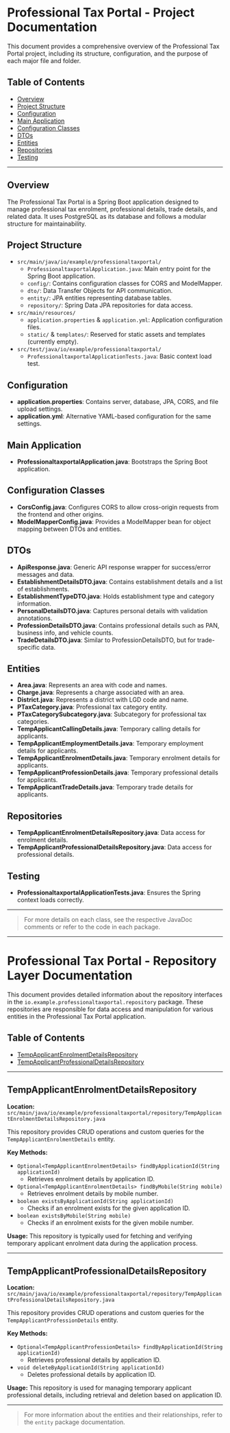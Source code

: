 # Professional Tax Portal - Project Documentation

This document provides a comprehensive overview of the Professional Tax Portal project, including its structure, configuration, and the purpose of each major file and folder.

## Table of Contents
- [Overview](#overview)
- [Project Structure](#project-structure)
- [Configuration](#configuration)
- [Main Application](#main-application)
- [Configuration Classes](#configuration-classes)
- [DTOs](#dtos)
- [Entities](#entities)
- [Repositories](#repositories)
- [Testing](#testing)

---

## Overview
The Professional Tax Portal is a Spring Boot application designed to manage professional tax enrolment, professional details, trade details, and related data. It uses PostgreSQL as its database and follows a modular structure for maintainability.

## Project Structure
- `src/main/java/io/example/professionaltaxportal/`
  - `ProfessionaltaxportalApplication.java`: Main entry point for the Spring Boot application.
  - `config/`: Contains configuration classes for CORS and ModelMapper.
  - `dto/`: Data Transfer Objects for API communication.
  - `entity/`: JPA entities representing database tables.
  - `repository/`: Spring Data JPA repositories for data access.
- `src/main/resources/`
  - `application.properties` & `application.yml`: Application configuration files.
  - `static/` & `templates/`: Reserved for static assets and templates (currently empty).
- `src/test/java/io/example/professionaltaxportal/`
  - `ProfessionaltaxportalApplicationTests.java`: Basic context load test.

## Configuration
- **application.properties**: Contains server, database, JPA, CORS, and file upload settings.
- **application.yml**: Alternative YAML-based configuration for the same settings.

## Main Application
- **ProfessionaltaxportalApplication.java**: Bootstraps the Spring Boot application.

## Configuration Classes
- **CorsConfig.java**: Configures CORS to allow cross-origin requests from the frontend and other origins.
- **ModelMapperConfig.java**: Provides a ModelMapper bean for object mapping between DTOs and entities.

## DTOs
- **ApiResponse.java**: Generic API response wrapper for success/error messages and data.
- **EstablishmentDetailsDTO.java**: Contains establishment details and a list of establishments.
- **EstablishmentTypeDTO.java**: Holds establishment type and category information.
- **PersonalDetailsDTO.java**: Captures personal details with validation annotations.
- **ProfessionDetailsDTO.java**: Contains professional details such as PAN, business info, and vehicle counts.
- **TradeDetailsDTO.java**: Similar to ProfessionDetailsDTO, but for trade-specific data.

## Entities
- **Area.java**: Represents an area with code and names.
- **Charge.java**: Represents a charge associated with an area.
- **District.java**: Represents a district with LGD code and name.
- **PTaxCategory.java**: Professional tax category entity.
- **PTaxCategorySubcategory.java**: Subcategory for professional tax categories.
- **TempApplicantCallingDetails.java**: Temporary calling details for applicants.
- **TempApplicantEmploymentDetails.java**: Temporary employment details for applicants.
- **TempApplicantEnrolmentDetails.java**: Temporary enrolment details for applicants.
- **TempApplicantProfessionDetails.java**: Temporary professional details for applicants.
- **TempApplicantTradeDetails.java**: Temporary trade details for applicants.

## Repositories
- **TempApplicantEnrolmentDetailsRepository.java**: Data access for enrolment details.
- **TempApplicantProfessionalDetailsRepository.java**: Data access for professional details.

## Testing
- **ProfessionaltaxportalApplicationTests.java**: Ensures the Spring context loads correctly.

---

> For more details on each class, see the respective JavaDoc comments or refer to the code in each package.

---

# Professional Tax Portal - Repository Layer Documentation

This document provides detailed information about the repository interfaces in the `io.example.professionaltaxportal.repository` package. These repositories are responsible for data access and manipulation for various entities in the Professional Tax Portal application.

## Table of Contents
- [TempApplicantEnrolmentDetailsRepository](#tempapplicantenrolmentdetailsrepository)
- [TempApplicantProfessionalDetailsRepository](#tempapplicantprofessionaldetailsrepository)

---

## TempApplicantEnrolmentDetailsRepository

**Location:** `src/main/java/io/example/professionaltaxportal/repository/TempApplicantEnrolmentDetailsRepository.java`

This repository provides CRUD operations and custom queries for the `TempApplicantEnrolmentDetails` entity.

**Key Methods:**
- `Optional<TempApplicantEnrolmentDetails> findByApplicationId(String applicationId)`
  - Retrieves enrolment details by application ID.
- `Optional<TempApplicantEnrolmentDetails> findByMobile(String mobile)`
  - Retrieves enrolment details by mobile number.
- `boolean existsByApplicationId(String applicationId)`
  - Checks if an enrolment exists for the given application ID.
- `boolean existsByMobile(String mobile)`
  - Checks if an enrolment exists for the given mobile number.

**Usage:**
This repository is typically used for fetching and verifying temporary applicant enrolment data during the application process.

---

## TempApplicantProfessionalDetailsRepository

**Location:** `src/main/java/io/example/professionaltaxportal/repository/TempApplicantProfessionalDetailsRepository.java`

This repository provides CRUD operations and custom queries for the `TempApplicantProfessionDetails` entity.

**Key Methods:**
- `Optional<TempApplicantProfessionDetails> findByApplicationId(String applicationId)`
  - Retrieves professional details by application ID.
- `void deleteByApplicationId(String applicationId)`
  - Deletes professional details by application ID.

**Usage:**
This repository is used for managing temporary applicant professional details, including retrieval and deletion based on application ID.

---

> For more information about the entities and their relationships, refer to the `entity` package documentation.
